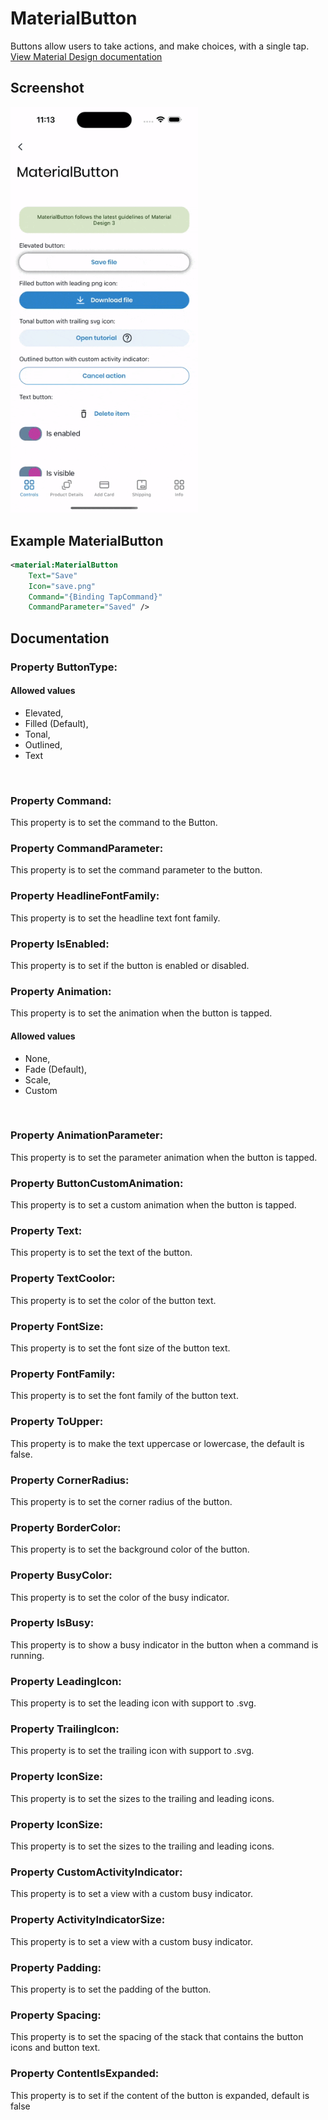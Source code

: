 # MaterialButton
Buttons allow users to take actions, and make choices, with a single tap.
<br/>
[View Material Design documentation](https://material.io/components/buttons)

## Screenshot

<img src="https://github.com/HorusSoftwareUY/MaterialDesignControlsPlugin/blob/master/screenshots/button_preview.gif" width="300">

## Example MaterialButton
```XML
<material:MaterialButton
    Text="Save" 
    Icon="save.png" 
    Command="{Binding TapCommand}" 
    CommandParameter="Saved" />
```


## Documentation
### Property ButtonType:
#### Allowed values
- Elevated,
- Filled (Default),
- Tonal,
- Outlined,
- Text
<br/>

### Property Command:
This property is to set the command to the Button.
<br/>

### Property CommandParameter:
This property is to set the command parameter to the button.
<br/>

### Property HeadlineFontFamily:
This property is to set the headline text font family.
<br/>

### Property IsEnabled:
This property is to set if the button is enabled or disabled.
<br/>

### Property Animation:
This property is to set the animation when the button is tapped.
<br/>

#### Allowed values
- None,
- Fade (Default),
- Scale,
- Custom
<br/>

### Property AnimationParameter:
This property is to set the parameter animation when the button is tapped.
<br/>

### Property ButtonCustomAnimation:
This property is to set a custom animation when the button is tapped.
<br/>

### Property Text:
This property is to set the text of the button.
<br/>

### Property TextCoolor:
This property is to set the color of the button text.
<br/>

### Property FontSize:
This property is to set the font size of the button text.
<br/>

### Property FontFamily:
This property is to set the font family of the button text.
<br/>

### Property ToUpper:
This property is to make the text uppercase or lowercase, the default is false.
<br/>

### Property CornerRadius:
This property is to set the corner radius of the button.
<br/>

### Property BorderColor:
This property is to set the background color of the button.
<br/>

### Property BusyColor:
This property is to set the color of the busy indicator.

### Property IsBusy:
This property is to show a busy indicator in the button when a command is running.
<br/>

### Property LeadingIcon:
This property is to set the leading icon with support to .svg.
<br/>

### Property TrailingIcon:
This property is to set the trailing icon with support to .svg.
<br/>

### Property IconSize:
This property is to set the sizes to the trailing and leading icons.
<br/>

### Property IconSize:
This property is to set the sizes to the trailing and leading icons.
<br/>

### Property CustomActivityIndicator:
This property is to set a view with a custom busy indicator.
<br/>

### Property ActivityIndicatorSize:
This property is to set a view with a custom busy indicator.
<br/>

### Property Padding:
This property is to set the padding of the button.
<br/>

### Property Spacing:
This property is to set the spacing of the stack that contains the button icons and button text.<br/>

### Property ContentIsExpanded:
This property is to set if the content of the button is expanded, default is false
<br/>